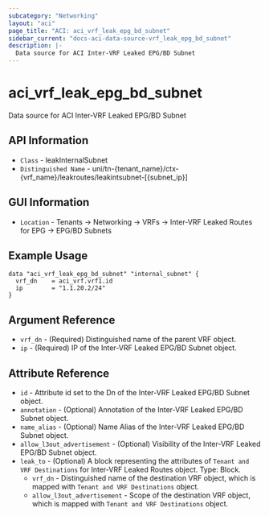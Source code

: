 ```yaml
---
subcategory: "Networking"
layout: "aci"
page_title: "ACI: aci_vrf_leak_epg_bd_subnet"
sidebar_current: "docs-aci-data-source-vrf_leak_epg_bd_subnet"
description: |-
  Data source for ACI Inter-VRF Leaked EPG/BD Subnet
---
```


# aci_vrf_leak_epg_bd_subnet #

Data source for ACI Inter-VRF Leaked EPG/BD Subnet


## API Information ##

* `Class` - leakInternalSubnet
* `Distinguished Name` - uni/tn-{tenant_name}/ctx-{vrf_name}/leakroutes/leakintsubnet-[{subnet_ip}]

## GUI Information ##

* `Location` - Tenants -> Networking -> VRFs -> Inter-VRF Leaked Routes for EPG -> EPG/BD Subnets


## Example Usage ##

```hcl
data "aci_vrf_leak_epg_bd_subnet" "internal_subnet" {
  vrf_dn    = aci_vrf.vrf1.id
  ip        = "1.1.20.2/24"
}
```

## Argument Reference ##

* `vrf_dn` - (Required) Distinguished name of the parent VRF object.
* `ip` - (Required) IP of the Inter-VRF Leaked EPG/BD Subnet object.

## Attribute Reference ##
* `id` - Attribute id set to the Dn of the Inter-VRF Leaked EPG/BD Subnet object.
* `annotation` - (Optional) Annotation of the Inter-VRF Leaked EPG/BD Subnet object.
* `name_alias` - (Optional) Name Alias of the Inter-VRF Leaked EPG/BD Subnet object.
* `allow_l3out_advertisement` - (Optional) Visibility of the Inter-VRF Leaked EPG/BD Subnet object.
* `leak_to` - (Optional) A block representing the attributes of `Tenant and VRF Destinations` for Inter-VRF Leaked Routes object. Type: Block.
  * `vrf_dn` - Distinguished name of the destination VRF object, which is mapped with `Tenant and VRF Destinations` object.
  * `allow_l3out_advertisement` - Scope of the destination VRF object, which is mapped with `Tenant and VRF Destinations` object.
